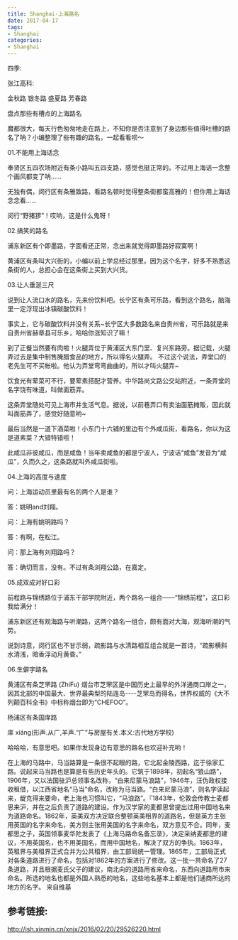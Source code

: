 ```yaml
---
title: Shanghai-上海路名
date: 2017-04-17
tags:
- Shanghai
categories:
- Shanghai
---
```


四季:

张江高科:

金秋路 银冬路 盛夏路 芳春路
 


盘点那些有槽点的上海路名
 
 
魔都很大，每天行色匆匆地走在路上，不知你是否注意到了身边那些值得吐槽的路名了呐？小编整理了些有趣的路名，一起看看呗～

01.不能用上海话念

奉贤区五四农场附近有条小路叫五四支路，感觉也挺正常的。不过用上海话一念整个画风都变了呐……

无独有偶，闵行区有条雅致路，看路名顿时觉得整条街都蛮高雅的！但你用上海话念念看……

闵行“野猪猡”！哎哟，这是什么鬼呀！


02.搞笑的路名

浦东新区有个即墨路，字面看还正常，念出来就觉得即墨路好寂寞啊！

黄浦区有条叫大兴街的，小编以前上学总经过那里。因为这个名字，好多不熟悉这条街的人，总担心会在这条街上买到大兴货。


03.让人垂涎三尺

说到让人流口水的路名，先来份饮料吧。长宁区有条可乐路，看到这个路名，脑海里一定浮现出冰镇碳酸饮料！

事实上，它与碳酸饮料并没有关系~长宁区大多数路名来自贵州省，可乐路就是来自贵州省赫章县可乐乡，哈哈你涨知识了嘛！

到了正餐当然要有肉啦！火腿弄位于黄浦区大东门里、复兴东路旁。据记载，火腿弄过去是集中制售腌腊食品的地方，所以得名火腿弄。
不过这个说法，弄堂口的老先生可不买帐啦。他认为弄堂弯弯曲曲的，所以才叫火腿弄~

饮食光有荤菜可不行，要荤素搭配才营养。中华路尚文路公交站附近，一条弄堂的名字饶有味道，叫做面筋弄。

这条弄堂随处可见上海市井生活气息。据说，以前巷弄口有卖油面筋摊贩，因此就叫面筋弄了，感觉好随意哟~

最后当然是一道下酒菜啦！小东门十六铺的里边有个外咸瓜街，看路名，你以为这是道素菜？大错特错啦！

 
此咸瓜非彼咸瓜，而是咸鱼！当年卖咸鱼的都是宁波人，宁波话“咸鱼”发音为“咸瓜”，久而久之，这条路就叫外咸瓜街啦。

 

04.上海的高度与速度

问：上海运动员里最有名的两个人是谁？

答：姚明and刘翔。



问：上海有姚明路吗？

答：有啊，在松江。



问：那上海有刘翔路吗？

答：确切而言，没有。不过有条浏翔公路，在嘉定。



05.成双成对好口彩

前程路与锦绣路位于浦东干部学院附近，两个路名一组合——“锦绣前程”，这口彩我给满分！



浦东新区还有观海路与听潮路，这两个路名一组合，颇有面对大海，观海听潮的气势。



说到诗意，闵行区也不甘示弱，疏影路与水清路相互组合就是一首诗，“疏影横斜水清浅，暗香浮动月黄昏。”



06.生僻字路名

黄浦区有条芝罘路 (ZhiFu)
烟台市芝罘区是中国历史上最早的外洋通商口岸之一，因其北部的中国最大、世界最典型的陆连岛----芝罘岛而得名，世界权威的《大不列颠百科全书》中标称烟台即为“CHEFOO”。


杨浦区有条国庠路

庠 xiánɡ(形声.从广,羊声.“广”与房屋有关.本义:古代地方学校)

 

哈哈哈，有意思吧。如果你发现身边有意思的路名也欢迎补充哟！
 
在上海的马路中，马当路算是一条很不起眼的路，它北起金陵西路，迄于徐家汇路。说起来马当路也是算是有些历史年头的。它筑于1898年，初起名“狼山路”，1906年，又以法国驻沪总领事名改称，“白来尼蒙马浪路”，1946年，汪伪政权接收租借，以江西省地名“马当”命名，改称为马当路。“白来尼蒙马浪”，则名字读起来，龊克得来要命，老上海也习惯叫它，“马浪路”。『1843年，伦敦会传教士麦都思来沪，并在之后负责了道路的建设。作为汉学家的麦都思曾提出过用中国地名来为道路命名。1862年，英美双方决定联合整顿英美租界的道路名，但是英方主张用英国的名字来命名，美方则主张用美国的名字来命名，双方意见不合。同年，麦都思之子，英国领事麦华陀发表了《上海马路命名备忘录》，决定采纳麦都思的建议，不用英国名，也不用美国名，而用中国地名，解决了双方的争执。1863年，英租界与美租界正式合并为公共租界，由工部局统一管理。1865年，工部局正式对各条道路进行了命名，包括对1862年的方案进行了修改。这一批一共命名了27条道路，并且根据麦氏父子的建议，南北向的道路用省来命名，东西向道路用市来命名。所选的地名也都是外国人熟悉的地名，这些地名基本上都是他们通商所达的地方的名字。
来自维基


## 参考链接: 

http://ish.xinmin.cn/xnjx/2016/02/20/29526220.html